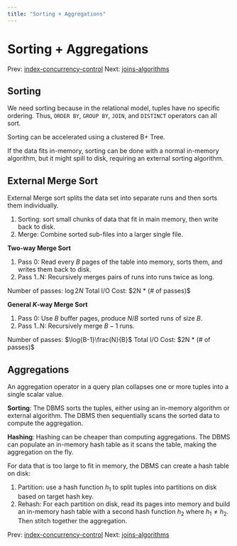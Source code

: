 ```yaml
---
title: "Sorting + Aggregations"
---
```


# Sorting + Aggregations

Prev: [index-concurrency-control](index-concurrency-control.md)
Next: [joins-algorithms](joins-algorithms.md)

## Sorting

We need sorting because in the relational model, tuples have no specific ordering. Thus, `ORDER BY`, `GROUP BY`, `JOIN`, and `DISTINCT` operators can all sort.

Sorting can be accelerated using a clustered B+ Tree.

If the data fits in-memory, sorting can be done with a normal in-memory algorithm, but it might spill to disk, requiring an external sorting algorithm.

## External Merge Sort

External Merge sort splits the data set into separate runs and then sorts them individually.

1. Sorting: sort small chunks of data that fit in main memory, then write back to disk.
2. Merge: Combine sorted sub-files into a larger single file.

**Two-way Merge Sort**
1. Pass 0: Read every $B$ pages of the table into memory, sorts them, and writes them back to disk.
2. Pass 1..N: Recursively merges pairs of runs into runs twice as long.

Number of passes: $\log{2}N$
Total I/O Cost: $2N * (# of passes)$

**General $K$-way Merge Sort**
1. Pass 0: Use $B$ buffer pages, produce $N/B$ sorted runs of size $B$.
2. Pass 1..N: Recursively merge $B - 1$ runs.

Number of passes: $\log{B-1}\frac{N}{B}$
Total I/O Cost: $2N * (# of passes)$

## Aggregations

An aggregation operator in a query plan collapses one or more tuples into a single scalar value.

**Sorting**: The DBMS sorts the tuples, either using an in-memory algorithm or external algorithm. The DBMS then sequentially scans the sorted data to compute the aggregation.

**Hashing**: Hashing can be cheaper than computing aggregations. The DBMS can populate an in-memory hash table as it scans the table, making the aggregation on the fly.

For data that is too large to fit in memory, the DBMS can create a hash table on disk:

1. Partition: use a hash function $h_1$ to split tuples into partitions on disk based on target hash key.
2. Rehash: For each partition on disk, read its pages into memory and build an in-memory hash table with a second hash function $h_2$ where $h_1 \neq h_2$. Then stitch together the aggregation.

Prev: [index-concurrency-control](index-concurrency-control.md)
Next: [joins-algorithms](joins-algorithms.md)
